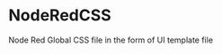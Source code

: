 # NodeRedCSS
Node Red Global CSS file in the form of UI template file

<style>
    body.nr-dashboard-theme md-content md-card {
          background-color: #33333300;
          color: #eeeeee;
        }

    .nr-dashboard-theme ui-card-panel {
      background-color: #3333335F;
      border: 1px solid #5555555F;
    }
    
    md-sidenav > md-list > md-list-item{
        width:135px !important;
    }

    body {
        background-image: url("/sunrise.jpg");
        background-repeat: no-repeat;
        background-position: right top;
        background-size: 100%;
    }
    
    body.nr-dashboard-theme md-sidenav {
        background-color: #3333338F;
    }

    .masonry-container > .visible {
        opacity: 1;
     }
    
    .nr-dashboard-theme ui-card-panel p.nr-dashboard-cardtitle {
        background-color: #2929298F;
        color: #EBA678;
        font-size: 15px;
        display: flex;
        justify-content: center;
        align-items: center;
        padding: 0px;    
        margin-left: 8px;
    }
    
    .nr-dashboard-text {
        padding: 8px;
    }

    .nr-dashboard-theme .nr-dashboard-slider .md-sign {
        background-color: #EBA67800;
    }
    .nr-dashboard-theme .nr-dashboard-slider .md-sign:after {
        border-top-color: #EBA67800 !important;
    }
    .nr-dashboard-theme .nr-dashboard-slider .md-track-fill {
        background-color: #EBA678;
    }
    .nr-dashboard-theme .nr-dashboard-slider .md-track {
        background-color: #EBA678;
    }

    .eki5 h5 {
        padding: 0px;
    }
    
    .value {
        font-size: 15px;
    }
    
    .center {
      margin: 0;
      padding-top: 20px;
      position: absolute;
      top: 50%;
      left: 50%;
      -ms-transform: translate(-50%, -50%);
      transform: translate(-50%, -50%);
      text-align:center;
    }
    
    .center2 {
      display: flex;
      justify-content: center;
    }
    
    .center3 {
      background-color: #2929298F;
      margin: 0;
      padding-top: 20px;
      position: absolute;
      top: 50%;
      left: 50%;
      -ms-transform: translate(-50%, -50%);
      transform: translate(-50%, -50%);
      text-align:center;
    }

    .vcenter {
      display: flex;
      justify-content: center;
      align-items: center;
      padding: 0px;
    }

    .nr-dashboard-cardcontainer {
      margin-left:  5px
    }
    
    .nr-dashboard-cardtitle {
        background-color: #2929298F;
        vertical-align: middle;
        padding-top: 6px;
        padding-left: 8px;
        border: 1px #262626;
    }
    
    .fixedaspect {
        height: auto;        
    }

    #Weather_Current {
        padding-bottom:20px;
    }

    #Weather_NOAA {
        padding-bottom:20px;
    }

[type=radio] { 
  position: absolute;
  opacity: 0;
  width: 0;
  height: 0;
}

/* IMAGE STYLES */
[type=radio] + img {
  cursor: pointer;
  -webkit-transition: all 100ms ease-in;
     -moz-transition: all 100ms ease-in;
          transition: all 100ms ease-in;
  -webkit-filter: brightness(1.8) grayscale(1) opacity(.5);
     -moz-filter: brightness(1.8) grayscale(1) opacity(.5);
          filter: brightness(1.8) grayscale(1) opacity(.5);  
}

/* CHECKED STYLES */
[type=radio]:checked + img {
  -webkit-transition: all 100ms ease-in;
     -moz-transition: all 100ms ease-in;
          transition: all 100ms ease-in;
  -webkit-filter: brightness(1.8) opacity(1);
     -moz-filter: brightness(1.8) opacity(1);
          filter: brightness(1.8) opacity(1);  
}

</style>

<script>
    var pwrButton = new Array("/off-button.png", "/on-button.png");
    var muteButton = new Array("/mute-off.png", "/mute-on.png");
</script>
